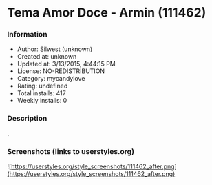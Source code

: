 # Tema Amor Doce - Armin (111462)

### Information
- Author: Silwest (unknown)
- Created at: unknown
- Updated at: 3/13/2015, 4:44:15 PM
- License: NO-REDISTRIBUTION
- Category: mycandylove
- Rating: undefined
- Total installs: 417
- Weekly installs: 0


### Description
.


### Screenshots (links to userstyles.org)
![https://userstyles.org/style_screenshots/111462_after.png](https://userstyles.org/style_screenshots/111462_after.png)


